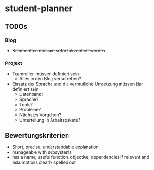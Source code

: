# student-planner

## TODOs

### Blog
- ~~Kommentare müssen sofort akzeptiert werden~~


### Projekt
- Teamrollen müssen definiert sein
  * Alles in den Blog verschieben?
- Einsatz der Sprache und die vermutliche Umsetzung müssen klar definiert sein
  * Datenbank?
  * Sprache?
  * Tools?
  * Probleme?
  * Nächstes Vorgehen?
  * Unterteilung in Arbeitspakete?

## Bewertungskriterien
- Short, precise, understandable explanation
- manageable with subsystems
- has a name, useful function, objective, dependencies if relevant and assumptions clearly spelled out
